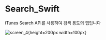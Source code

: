 # Search_Swift

iTunes Search API를 사용하여 검색 용도의 앱입니다

![screen_4](https://user-images.githubusercontent.com/40783589/96239738-0c16b000-0fdb-11eb-87fc-61451c3ac7e7.jpeg){height=200px width=100px}
